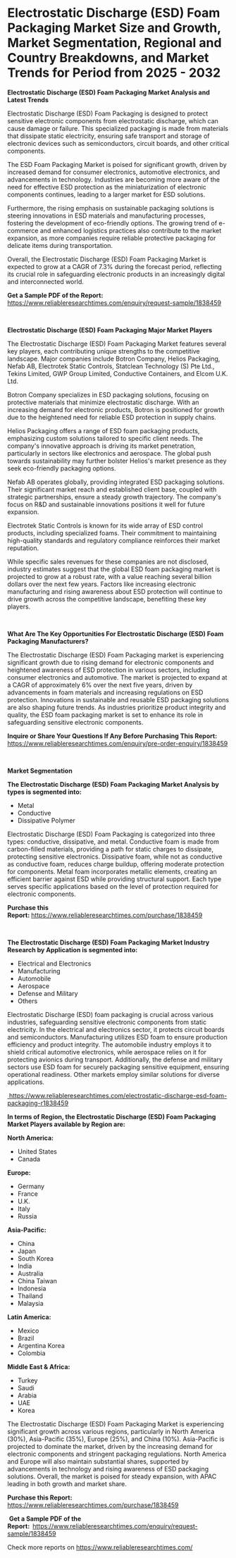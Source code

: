 <p><h1>Electrostatic Discharge (ESD) Foam Packaging Market Size and Growth, Market Segmentation, Regional and Country Breakdowns, and Market Trends for Period from 2025 -  2032</h1></p><p><strong>Electrostatic Discharge (ESD) Foam Packaging Market Analysis and Latest Trends</strong></p>
<p><p>Electrostatic Discharge (ESD) Foam Packaging is designed to protect sensitive electronic components from electrostatic discharge, which can cause damage or failure. This specialized packaging is made from materials that dissipate static electricity, ensuring safe transport and storage of electronic devices such as semiconductors, circuit boards, and other critical components. </p><p>The ESD Foam Packaging Market is poised for significant growth, driven by increased demand for consumer electronics, automotive electronics, and advancements in technology. Industries are becoming more aware of the need for effective ESD protection as the miniaturization of electronic components continues, leading to a larger market for ESD solutions.</p><p>Furthermore, the rising emphasis on sustainable packaging solutions is steering innovations in ESD materials and manufacturing processes, fostering the development of eco-friendly options. The growing trend of e-commerce and enhanced logistics practices also contribute to the market expansion, as more companies require reliable protective packaging for delicate items during transportation.</p><p>Overall, the Electrostatic Discharge (ESD) Foam Packaging Market is expected to grow at a CAGR of 7.3% during the forecast period, reflecting its crucial role in safeguarding electronic products in an increasingly digital and interconnected world.</p></p>
<p><strong>Get a Sample PDF of the Report:&nbsp;</strong> <a href="https://www.reliableresearchtimes.com/enquiry/request-sample/1838459?utm_campaign=3070&utm_medium=2&utm_source=Github&utm_content=ia&utm_term=03042025&utm_id=electrostatic-discharge-esd-foam-packaging">https://www.reliableresearchtimes.com/enquiry/request-sample/1838459</a></p>
<p>&nbsp;</p>
<p><strong>Electrostatic Discharge (ESD) Foam Packaging Major Market Players</strong></p>
<p><p>The Electrostatic Discharge (ESD) Foam Packaging Market features several key players, each contributing unique strengths to the competitive landscape. Major companies include Botron Company, Helios Packaging, Nefab AB, Electrotek Static Controls, Statclean Technology (S) Pte Ltd., Tekins Limited, GWP Group Limited, Conductive Containers, and Elcom U.K. Ltd.</p><p>Botron Company specializes in ESD packaging solutions, focusing on protective materials that minimize electrostatic discharge. With an increasing demand for electronic products, Botron is positioned for growth due to the heightened need for reliable ESD protection in supply chains.</p><p>Helios Packaging offers a range of ESD foam packaging products, emphasizing custom solutions tailored to specific client needs. The company's innovative approach is driving its market penetration, particularly in sectors like electronics and aerospace. The global push towards sustainability may further bolster Helios's market presence as they seek eco-friendly packaging options.</p><p>Nefab AB operates globally, providing integrated ESD packaging solutions. Their significant market reach and established client base, coupled with strategic partnerships, ensure a steady growth trajectory. The company's focus on R&D and sustainable innovations positions it well for future expansion.</p><p>Electrotek Static Controls is known for its wide array of ESD control products, including specialized foams. Their commitment to maintaining high-quality standards and regulatory compliance reinforces their market reputation.</p><p>While specific sales revenues for these companies are not disclosed, industry estimates suggest that the global ESD foam packaging market is projected to grow at a robust rate, with a value reaching several billion dollars over the next few years. Factors like increasing electronic manufacturing and rising awareness about ESD protection will continue to drive growth across the competitive landscape, benefiting these key players.</p></p>
<p>&nbsp;</p>
<p><strong>What Are The Key Opportunities For Electrostatic Discharge (ESD) Foam Packaging Manufacturers?</strong></p>
<p><p>The Electrostatic Discharge (ESD) Foam Packaging market is experiencing significant growth due to rising demand for electronic components and heightened awareness of ESD protection in various sectors, including consumer electronics and automotive. The market is projected to expand at a CAGR of approximately 6% over the next five years, driven by advancements in foam materials and increasing regulations on ESD protection. Innovations in sustainable and reusable ESD packaging solutions are also shaping future trends. As industries prioritize product integrity and quality, the ESD foam packaging market is set to enhance its role in safeguarding sensitive electronic components.</p></p>
<p><strong>Inquire or Share Your Questions If Any Before Purchasing This Report:</strong> <a href="https://www.reliableresearchtimes.com/enquiry/pre-order-enquiry/1838459?utm_campaign=3070&utm_medium=2&utm_source=Github&utm_content=ia&utm_term=03042025&utm_id=electrostatic-discharge-esd-foam-packaging">https://www.reliableresearchtimes.com/enquiry/pre-order-enquiry/1838459</a></p>
<p>&nbsp;</p>
<p><strong>Market Segmentation</strong></p>
<p><strong>The Electrostatic Discharge (ESD) Foam Packaging Market Analysis by types is segmented into:</strong></p>
<p><ul><li>Metal</li><li>Conductive</li><li>Dissipative Polymer</li></ul></p>
<p><p>Electrostatic Discharge (ESD) Foam Packaging is categorized into three types: conductive, dissipative, and metal. Conductive foam is made from carbon-filled materials, providing a path for static charges to dissipate, protecting sensitive electronics. Dissipative foam, while not as conductive as conductive foam, reduces charge buildup, offering moderate protection for components. Metal foam incorporates metallic elements, creating an efficient barrier against ESD while providing structural support. Each type serves specific applications based on the level of protection required for electronic components.</p></p>
<p><strong>Purchase this Report:&nbsp;</strong><a href="https://www.reliableresearchtimes.com/purchase/1838459?utm_campaign=3070&utm_medium=2&utm_source=Github&utm_content=ia&utm_term=03042025&utm_id=electrostatic-discharge-esd-foam-packaging">https://www.reliableresearchtimes.com/purchase/1838459</a></p>
<p>&nbsp;</p>
<p><strong>The Electrostatic Discharge (ESD) Foam Packaging Market Industry Research by Application is segmented into:</strong></p>
<p><ul><li>Electrical and Electronics</li><li>Manufacturing</li><li>Automobile</li><li>Aerospace</li><li>Defense and Military</li><li>Others</li></ul></p>
<p><p>Electrostatic Discharge (ESD) foam packaging is crucial across various industries, safeguarding sensitive electronic components from static electricity. In the electrical and electronics sector, it protects circuit boards and semiconductors. Manufacturing utilizes ESD foam to ensure production efficiency and product integrity. The automobile industry employs it to shield critical automotive electronics, while aerospace relies on it for protecting avionics during transport. Additionally, the defense and military sectors use ESD foam for securely packaging sensitive equipment, ensuring operational readiness. Other markets employ similar solutions for diverse applications.</p></p>
<p><a href="https://www.reliableresearchtimes.com/electrostatic-discharge-esd-foam-packaging-r1838459?utm_campaign=3070&utm_medium=2&utm_source=Github&utm_content=ia&utm_term=03042025&utm_id=electrostatic-discharge-esd-foam-packaging">&nbsp;https://www.reliableresearchtimes.com/electrostatic-discharge-esd-foam-packaging-r1838459</a></p>
<p><strong>In terms of Region, the Electrostatic Discharge (ESD) Foam Packaging Market Players available by Region are:</strong></p>
<p>
    <p> <strong> North America: </strong>
        <ul>
            <li>United States</li>
            <li>Canada</li>
        </ul>
        </p> 
    <p> <strong> Europe: </strong>
        <ul>
            <li>Germany</li>
            <li>France</li>
            <li>U.K.</li>
            <li>Italy</li>
            <li>Russia</li>
        </ul>
        </p> 
    <p> <strong> Asia-Pacific: </strong>
        <ul>
            <li>China</li>
            <li>Japan</li>
            <li>South Korea</li>
            <li>India</li>
            <li>Australia</li>
            <li>China Taiwan</li>
            <li>Indonesia</li>
            <li>Thailand</li>
            <li>Malaysia</li>
        </ul>
        </p> 
    <p> <strong> Latin America: </strong>
        <ul>
            <li>Mexico</li>
            <li>Brazil</li>
            <li>Argentina Korea</li>
            <li>Colombia</li>
        </ul>
        </p> 
    <p> <strong> Middle East & Africa: </strong>
        <ul>
            <li>Turkey</li>
            <li>Saudi</li>
            <li>Arabia</li>
            <li>UAE</li>
            <li>Korea</li>
        </ul>
    </p>
    </p>
<p><p>The Electrostatic Discharge (ESD) Foam Packaging Market is experiencing significant growth across various regions, particularly in North America (30%), Asia-Pacific (35%), Europe (25%), and China (10%). Asia-Pacific is projected to dominate the market, driven by the increasing demand for electronic components and stringent packaging regulations. North America and Europe will also maintain substantial shares, supported by advancements in technology and rising awareness of ESD packaging solutions. Overall, the market is poised for steady expansion, with APAC leading in both growth and market share.</p></p>
<p><strong>Purchase this Report: </strong><a href="https://www.reliableresearchtimes.com/purchase/1838459?utm_campaign=3070&utm_medium=2&utm_source=Github&utm_content=ia&utm_term=03042025&utm_id=electrostatic-discharge-esd-foam-packaging">https://www.reliableresearchtimes.com/purchase/1838459</a></p>
<p>&nbsp;<strong>Get a Sample PDF of the Report:&nbsp;&nbsp;</strong><a href="https://www.reliableresearchtimes.com/enquiry/request-sample/1838459?utm_campaign=3070&utm_medium=2&utm_source=Github&utm_content=ia&utm_term=03042025&utm_id=electrostatic-discharge-esd-foam-packaging">https://www.reliableresearchtimes.com/enquiry/request-sample/1838459</a></p>
<p><strong></strong></p>
<p>Check more reports on <a href="https://www.reliableresearchtimes.com/?utm_campaign=3070&utm_medium=2&utm_source=Github&utm_content=ia&utm_term=03042025&utm_id=electrostatic-discharge-esd-foam-packaging">https://www.reliableresearchtimes.com/</a></p>